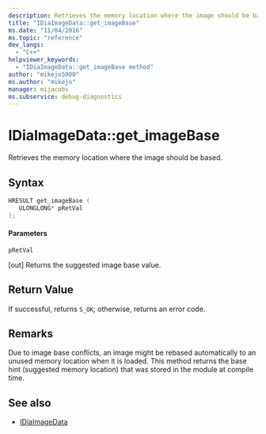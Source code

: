 ```yaml
---
description: Retrieves the memory location where the image should be based.
title: "IDiaImageData::get_imageBase"
ms.date: "11/04/2016"
ms.topic: "reference"
dev_langs:
  - "C++"
helpviewer_keywords:
  - "IDiaImageData::get_imageBase method"
author: "mikejo5000"
ms.author: "mikejo"
manager: mijacobs
ms.subservice: debug-diagnostics
---
```


# IDiaImageData::get_imageBase

Retrieves the memory location where the image should be based.

## Syntax

```c++
HRESULT get_imageBase ( 
   ULONGLONG* pRetVal
);
```

#### Parameters

 `pRetVal`

[out] Returns the suggested image base value.

## Return Value

If successful, returns `S_OK`; otherwise, returns an error code.

## Remarks

Due to image base conflicts, an image might be rebased automatically to an unused memory location when it is loaded. This method returns the base hint (suggested memory location) that was stored in the module at compile time.

## See also

- [IDiaImageData](../../debugger/debug-interface-access/idiaimagedata.md)
